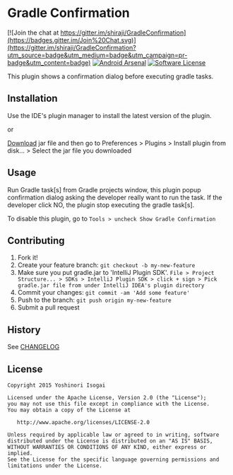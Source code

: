 # Gradle Confirmation

[![Join the chat at https://gitter.im/shiraji/GradleConfirmation](https://badges.gitter.im/Join%20Chat.svg)](https://gitter.im/shiraji/GradleConfirmation?utm_source=badge&utm_medium=badge&utm_campaign=pr-badge&utm_content=badge) [![Android Arsenal](https://img.shields.io/badge/Android%20Arsenal-GradleConfirmation-brightgreen.svg?style=flat)](http://android-arsenal.com/details/1/2350) [![Software License](https://img.shields.io/badge/license-Apache%202.0-brightgreen.svg)](https://github.com/shiraji/GradleConfirmation/blob/master/LICENSE)

This plugin shows a confirmation dialog before executing gradle tasks.

## Installation

Use the IDE's plugin manager to install the latest version of the plugin.

or

[Download](https://github.com/shiraji/GradleConfirmation/blob/master/GradleConfirmation.jar?raw=true) jar file and then go to Preferences > Plugins > Install plugin from disk... > Select the jar file you downloaded

## Usage

Run Gradle task[s] from Gradle projects window, this plugin popup confirmation dialog asking the developer really want to run the task. If the developer click NO, the plugin stop executing the gradle task[s].

To disable this plugin, go to `Tools > uncheck Show Gradle Confirmation`

## Contributing

1. Fork it!
2. Create your feature branch: `git checkout -b my-new-feature`
3. Make sure you put gradle.jar to 'IntelliJ Plugin SDK'. `File > Project Structure... > SDKs > IntelliJ Plugin SDK > click + sign > Pick gradle.jar file from under IntelliJ IDEA's plugin directory`
4. Commit your changes: `git commit -am 'Add some feature'`
5. Push to the branch: `git push origin my-new-feature`
6. Submit a pull request


## History

See [CHANGELOG](https://github.com/shiraji/GradleConfirmation/blob/master/CHANGELOG.md)

## License

```
Copyright 2015 Yoshinori Isogai

Licensed under the Apache License, Version 2.0 (the "License");
you may not use this file except in compliance with the License.
You may obtain a copy of the License at

   http://www.apache.org/licenses/LICENSE-2.0

Unless required by applicable law or agreed to in writing, software
distributed under the License is distributed on an "AS IS" BASIS,
WITHOUT WARRANTIES OR CONDITIONS OF ANY KIND, either express or implied.
See the License for the specific language governing permissions and
limitations under the License.
```
